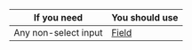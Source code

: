 | If you need          | You should use         |
| -------------------- | ---------------------- |
| Any non-select input | [Field](/#/Form/Field) |
